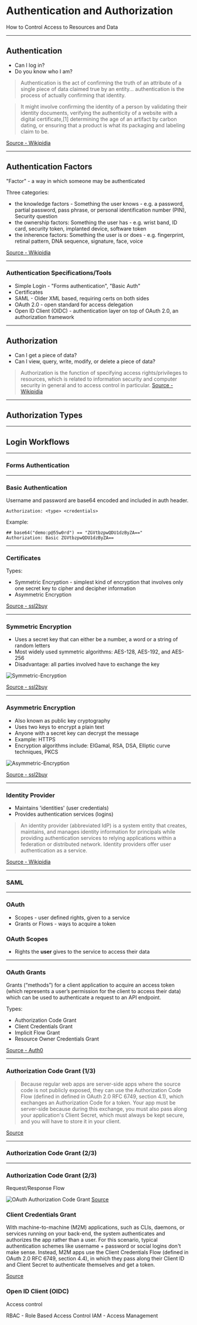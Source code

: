 # Authentication and Authorization

How to Control Access to Resources and Data

---

## Authentication

* Can I log in?
* Do you know who I am?

> Authentication is the act of confirming the truth of an attribute of a single piece of data claimed true by an entity... authentication is the process of actually confirming that identity.

> It might involve confirming the identity of a person by validating their identity documents, verifying the authenticity of a website with a digital certificate,[1] determining the age of an artifact by carbon dating, or ensuring that a product is what its packaging and labeling claim to be. 

[Source - Wikipidia](https://en.wikipedia.org/wiki/Authentication)

---

## Authentication Factors

"Factor" - a way in which someone may be authenticated

Three categories:

* the knowledge factors - Something the user knows - e.g. a password, partial password, pass phrase, or personal identification number (PIN), Security question
* the ownership factors: Something the user has - e.g. wrist band, ID card, security token, implanted device, software token
* the inherence factors: Something the user is or does - e.g. fingerprint, retinal pattern, DNA sequence, signature, face, voice

[Source - Wikipidia](https://en.wikipedia.org/wiki/Authentication#Authentication_factors)

---

### Authentication Specifications/Tools

* Simple Login - "Forms authentication", "Basic Auth"
* Certificates
* SAML - Older XML based, requiring certs on both sides
* OAuth 2.0 - open standard for access delegation
* Open ID Client (OIDC) - authentication layer on top of OAuth 2.0, an authorization framework

---

## Authorization

* Can I get a piece of data?
* Can I view, query, write, modify, or delete a piece of data?

> Authorization is the function of specifying access rights/privileges to resources, which is related to information security and computer security in general and to access control in particular.
[Source - Wikipidia](https://en.wikipedia.org/wiki/Authorization)

---

## Authorization Types

---

## Login Workflows


---

### Forms Authentication


---

### Basic Authentication

Username and password are base64 encoded and included in auth header.

```
Authorization: <type> <credentials>
```

Example:

```
## base64("demo:p@55w0rd") == "ZGVtbzpwQDU1dzByZA=="
Authorization: Basic ZGVtbzpwQDU1dzByZA==
```

---

### Certificates

Types:

* Symmetric Encryption - simplest kind of encryption that involves only one secret key to cipher and decipher information
* Asymmetric Encryption

[Source - ssl2buy](https://www.ssl2buy.com/wiki/symmetric-vs-asymmetric-encryption-what-are-differences)

---

### Symmetric Encryption

* Uses a secret key that can either be a number, a word or a string of random letters
* Most widely used symmetric algorithms: AES-128, AES-192, and AES-256
* Disadvantage: all parties involved have to exchange the key

![Symmetric-Encryption](./docs/Symmetric-Encryption.png)

[Source - ssl2buy](https://www.ssl2buy.com/wiki/symmetric-vs-asymmetric-encryption-what-are-differences)

---

### Asymmetric Encryption

* Also known as public key cryptography
* Uses two keys to encrypt a plain text
* Anyone with a secret key can decrypt the message
* Example: HTTPS
* Encryption algorithms include: EIGamal, RSA, DSA, Elliptic curve techniques, PKCS

![Asymmetric-Encryption](./docs/Asymmetric-Encryption.png)

[Source - ssl2buy](https://www.ssl2buy.com/wiki/symmetric-vs-asymmetric-encryption-what-are-differences)

---

### Identity Provider

* Maintains 'identities' (user credentials)
* Provides authentication services (logins)

> An identity provider (abbreviated IdP) is a system entity that creates, maintains, and manages identity information for principals while providing authentication services to relying applications within a federation or distributed network. Identity providers offer user authentication as a service.

[Source - Wikipidia](https://en.wikipedia.org/wiki/Identity_provider)

---

### SAML



---

### OAuth

* Scopes - user defined rights, given to a service
* Grants or Flows - ways to acquire a token


### OAuth Scopes

* Rights the **user** gives to the service to access their data

---

### OAuth Grants

Grants (“methods”) for a client application to acquire an access token (which represents a user’s permission for the client to access their data) which can be used to authenticate a request to an API endpoint.

Types:

* Authorization Code Grant
* Client Credentials Grant
* Implicit Flow Grant
* Resource Owner Credentials Grant

[Source - Auth0](https://auth0.com/docs/flows)

---

### Authorization Code Grant (1/3)

> Because regular web apps are server-side apps where the source code is not publicly exposed, they can use the Authorization Code Flow (defined in defined in OAuth 2.0 RFC 6749, section 4.1), which exchanges an Authorization Code for a token. Your app must be server-side because during this exchange, you must also pass along your application's Client Secret, which must always be kept secure, and you will have to store it in your client.

[Source](https://auth0.com/docs/flows/concepts/auth-code)

---

### Authorization Code Grant (2/3)



---

### Authorization Code Grant (2/3)

Request/Response Flow

![OAuth Authorization Code Grant](./APIgw_Oauth_web_server_flow.png)
[Source](https://docs.axway.com/bundle/APIGateway_762_OAuthUserGuide_allOS_en_HTML5/page/Content/OAuthGuideTopics/oauth_flows_auth_code.htm)






### Client Credentials Grant

With machine-to-machine (M2M) applications, such as CLIs, daemons, or services running on your back-end, the system authenticates and authorizes the app rather than a user. For this scenario, typical authentication schemes like username + password or social logins don't make sense. Instead, M2M apps use the Client Credentials Flow (defined in OAuth 2.0 RFC 6749, section 4.4), in which they pass along their Client ID and Client Secret to authenticate themselves and get a token.

[Source](https://auth0.com/docs/flows/concepts/client-credentials)


### Open ID Client (OIDC)





Access control


RBAC - Role Based Access Control
IAM - Access Management
